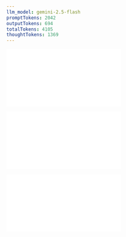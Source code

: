 ```yaml
---
llm_model: gemini-2.5-flash
promptTokens: 2042
outputTokens: 694
totalTokens: 4105
thoughtTokens: 1369
---
```


![@](steps/_.3eb68380.md)

![@](steps/question.e20122db.md)

![@](steps/response.f942b6ed.md)
